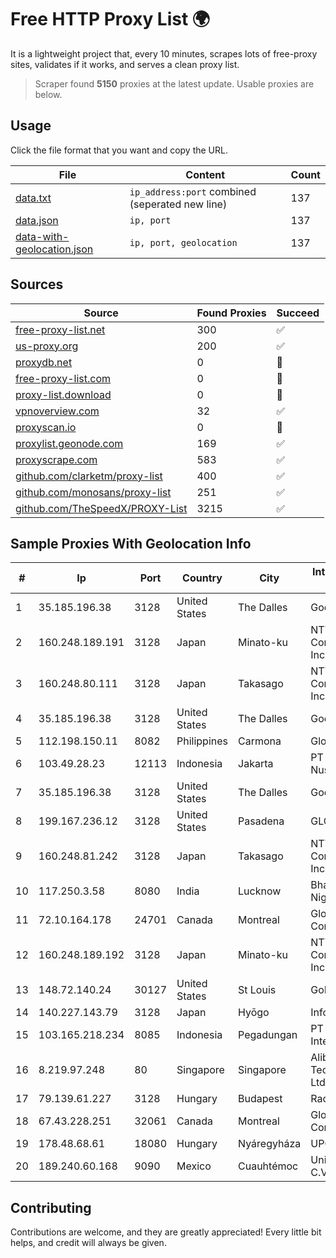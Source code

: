 
# Free HTTP Proxy List 🌍

It is a lightweight project that, every 10 minutes, scrapes lots of free-proxy sites, validates if it works, and serves a clean proxy list.


> Scraper found **5150** proxies at the latest update. Usable proxies are below.

## Usage

Click the file format that you want and copy the URL.


|File|Content|Count|
|----|-------|-----|
|[data.txt](https://raw.githubusercontent.com/themiralay/Proxy-List-World/master/data.txt)|`ip_address:port` combined (seperated new line)|137|
|[data.json](https://raw.githubusercontent.com/themiralay/Proxy-List-World/master/data.json)|`ip, port`|137|
|[data-with-geolocation.json](https://raw.githubusercontent.com/themiralay/Proxy-List-World/master/data-with-geolocation.json)|`ip, port, geolocation`|137|

## Sources

|Source|Found Proxies|Succeed|
|------|-------------|-------|
|[free-proxy-list.net](https://free-proxy-list.net)|300|✅|
|[us-proxy.org](https://www.us-proxy.org)|200|✅|
|[proxydb.net](http://proxydb.net)|0|🚫|
|[free-proxy-list.com](https://free-proxy-list.com/?page=&port=&type%5B%5D=http&type%5B%5D=https&up_time=0&search=Search)|0|🚫|
|[proxy-list.download](https://www.proxy-list.download/HTTP)|0|🚫|
|[vpnoverview.com](https://vpnoverview.com/privacy/anonymous-browsing/free-proxy-servers)|32|✅|
|[proxyscan.io](https://www.proxyscan.io)|0|🚫|
|[proxylist.geonode.com](https://proxylist.geonode.com/api/proxy-list?limit=300&page=1&sort_by=lastChecked&sort_type=desc&protocols=http,https)|169|✅|
|[proxyscrape.com](https://api.proxyscrape.com/v2/?request=displayproxies&protocol=http&timeout=10000&country=all&ssl=all&anonymity=all)|583|✅|
|[github.com/clarketm/proxy-list](https://raw.githubusercontent.com/clarketm/proxy-list/master/proxy-list-raw.txt)|400|✅|
|[github.com/monosans/proxy-list](https://raw.githubusercontent.com/monosans/proxy-list/main/proxies/http.txt)|251|✅|
|[github.com/TheSpeedX/PROXY-List](https://raw.githubusercontent.com/TheSpeedX/PROXY-List/master/http.txt)|3215|✅|


## Sample Proxies With Geolocation Info

|#|Ip|Port|Country|City|Internet Service Provider|
|-|--|----|-------|----|-------------------------|
|1|35.185.196.38|3128|United States|The Dalles|Google LLC|
|2|160.248.189.191|3128|Japan|Minato-ku|NTT PC Communications, Inc.|
|3|160.248.80.111|3128|Japan|Takasago|NTT PC Communications, Inc.|
|4|35.185.196.38|3128|United States|The Dalles|Google LLC|
|5|112.198.150.11|8082|Philippines|Carmona|Globe Telecom|
|6|103.49.28.23|12113|Indonesia|Jakarta|PT Pascal Solusi Nusantara|
|7|35.185.196.38|3128|United States|The Dalles|Google LLC|
|8|199.167.236.12|3128|United States|Pasadena|GLOBAL IT|
|9|160.248.81.242|3128|Japan|Takasago|NTT PC Communications, Inc.|
|10|117.250.3.58|8080|India|Lucknow|Bharat Sanchar Nigam Ltd|
|11|72.10.164.178|24701|Canada|Montreal|GloboTech Communications|
|12|160.248.189.192|3128|Japan|Minato-ku|NTT PC Communications, Inc.|
|13|148.72.140.24|30127|United States|St Louis|GoDaddy.com|
|14|140.227.143.79|3128|Japan|Hyōgo|InfoSphere|
|15|103.165.218.234|8085|Indonesia|Pegadungan|PT iForte Global Internet|
|16|8.219.97.248|80|Singapore|Singapore|Alibaba (US) Technology Co., Ltd.|
|17|79.139.61.227|3128|Hungary|Budapest|Rackforest Zrt.|
|18|67.43.228.251|32061|Canada|Montreal|GloboTech Communications|
|19|178.48.68.61|18080|Hungary|Nyáregyháza|UPC|
|20|189.240.60.168|9090|Mexico|Cuauhtémoc|Uninet S.A. de C.V.|



## Contributing

Contributions are welcome, and they are greatly appreciated! Every
little bit helps, and credit will always be given.

